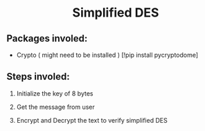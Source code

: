 # <center> Simplified DES </center>

## Packages involed:
- Crypto ( might need to be installed ) [!pip install pycryptodome]

## Steps involed:

1. Initialize the key of 8 bytes

2. Get the message from user

3. Encrypt and Decrypt the text to verify simplified DES

